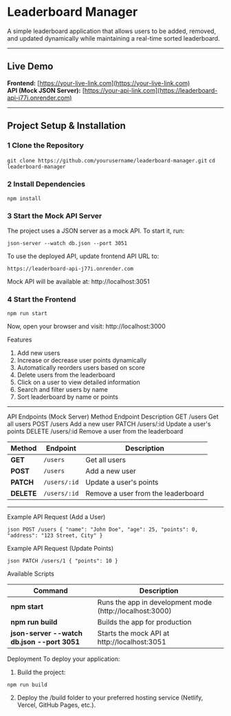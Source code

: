 #  Leaderboard Manager  
A simple leaderboard application that allows users to be added, removed, and updated dynamically while maintaining a real-time sorted leaderboard.

---

##  Live Demo  

 **Frontend:** [https://your-live-link.com](https://your-live-link.com)  
 **API (Mock JSON Server):** [https://your-api-link.com](https://leaderboard-api-j77i.onrender.com)  


---

## Project Setup & Installation  

### 1️ Clone the Repository  

`git clone https://github.com/yourusername/leaderboard-manager.git`
`cd leaderboard-manager`

### 2️ Install Dependencies

`npm install`


### 3️ Start the Mock API Server
The project uses a JSON server as a mock API. To start it, run:

`json-server --watch db.json --port 3051`

To use the deployed API, update frontend API URL to:

`https://leaderboard-api-j77i.onrender.com`

Mock API will be available at: http://localhost:3051

### 4️ Start the Frontend

`npm run start`

Now, open your browser and visit: http://localhost:3000

 Features
 1. Add new users
 2. Increase or decrease user points dynamically
 3. Automatically reorders users based on score
 4. Delete users from the leaderboard
 5. Click on a user to view detailed information
 6. Search and filter users by name
 7. Sort leaderboard by name or points

---
 API Endpoints (Mock Server)
Method	Endpoint	Description
GET	    /users	    Get all users
POST	/users	    Add a new user
PATCH	/users/:id	Update a user's points
DELETE	/users/:id	Remove a user from the leaderboard

| Method  | Endpoint      | Description                   |
|---------|--------------|-------------------------------|
| **GET**  | `/users`      | Get all users                |
| **POST** | `/users`      | Add a new user               |
| **PATCH** | `/users/:id`  | Update a user's points       |
| **DELETE** | `/users/:id`  | Remove a user from the leaderboard |

---
Example API Request (Add a User)

`json
POST /users
{
  "name": "John Doe",
  "age": 25,
  "points": 0,
  "address": "123 Street, City"
}`

Example API Request (Update Points)

`json
PATCH /users/1
{
  "points": 10
}`

 Available Scripts

| Command	         | Description                   |
|--------- | -------------------------------|
| **npm start**     |  Runs the app in development mode (http://localhost:3000)                |
| **npm run build**     |  Builds the app for production               |
| **json-server --watch db.json --port 3051** |  Starts the mock API at http://localhost:3051       |



Deployment
To deploy your application:

1. Build the project:

`npm run build`

2. Deploy the /build folder to your preferred hosting service (Netlify, Vercel, GitHub Pages, etc.).
